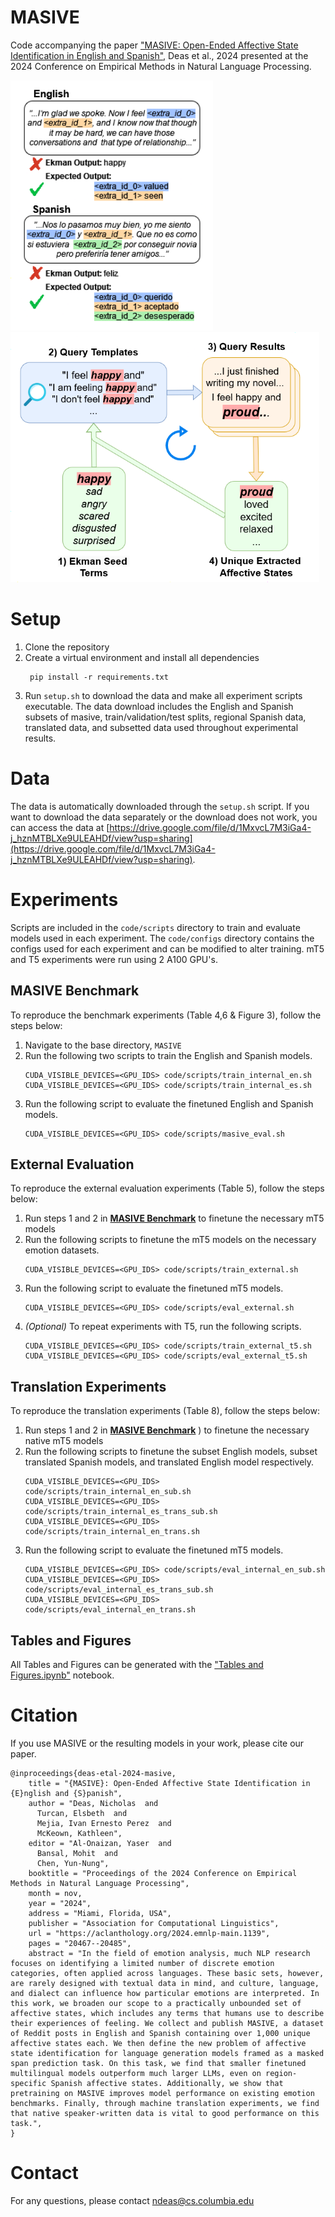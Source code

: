 # MASIVE
Code accompanying the paper ["MASIVE: Open-Ended Affective State Identification in English and Spanish"](https://arxiv.org/pdf/2407.12196), Deas et al., 2024 presented at the 2024 Conference on Empirical Methods in Natural Language Processing.

<div style="margin-left:auto;margin-right:auto">
  <img src="/data_example.png?" height="400"/> 
  <img src="/bootstrap_diagram.png?" height="400"/> 
</div>

# Setup

1. Clone the repository
2. Create a virtual environment and install all dependencies
   ```
    pip install -r requirements.txt
   ```
3. Run `setup.sh` to download the data and make all experiment scripts executable. The data download includes the English and Spanish subsets of masive, train/validation/test splits, regional Spanish data, translated data, and subsetted data used throughout experimental results.

# Data
The data is automatically downloaded through the `setup.sh` script. If you want to download the data separately or the download does not work, you can access the data at [https://drive.google.com/file/d/1MxvcL7M3iGa4-j_hznMTBLXe9ULEAHDf/view?usp=sharing](https://drive.google.com/file/d/1MxvcL7M3iGa4-j_hznMTBLXe9ULEAHDf/view?usp=sharing).

# Experiments

Scripts are included in the `code/scripts` directory to train and evaluate models used in each experiment. The `code/configs` directory contains the configs used for each experiment and can be modified to alter training.
mT5 and T5 experiments were run using 2 A100 GPU's.

## MASIVE Benchmark

To reproduce the benchmark experiments (Table 4,6 & Figure 3), follow the steps below:
1. Navigate to the base directory, `MASIVE`
2. Run the following two scripts to train the English and Spanish models.
   ```
   CUDA_VISIBLE_DEVICES=<GPU_IDS> code/scripts/train_internal_en.sh
   CUDA_VISIBLE_DEVICES=<GPU_IDS> code/scripts/train_internal_es.sh
   ```
3. Run the following script to evaluate the finetuned English and Spanish models.
   ```
   CUDA_VISIBLE_DEVICES=<GPU_IDS> code/scripts/masive_eval.sh
   ```

## External Evaluation
To reproduce the external evaluation experiments (Table 5), follow the steps below:
1. Run steps 1 and 2 in [__MASIVE Benchmark__](#MASIVE-Benchmark) to finetune the necessary mT5 models
2. Run the following scripts to finetune the mT5 models on the necessary emotion datasets.
   ```
   CUDA_VISIBLE_DEVICES=<GPU_IDS> code/scripts/train_external.sh
   ```
3. Run the following script to evaluate the finetuned mT5 models.
   ```
   CUDA_VISIBLE_DEVICES=<GPU_IDS> code/scripts/eval_external.sh
   ```
4. _(Optional)_ To repeat experiments with T5, run the following scripts.
   ```
   CUDA_VISIBLE_DEVICES=<GPU_IDS> code/scripts/train_external_t5.sh
   CUDA_VISIBLE_DEVICES=<GPU_IDS> code/scripts/eval_external_t5.sh
   ```

## Translation Experiments
To reproduce the translation experiments (Table 8), follow the steps below:
1. Run steps 1 and 2 in [__MASIVE Benchmark__](#MASIVE-Benchmark)
) to finetune the necessary native mT5 models
2. Run the following scripts to finetune the subset English models, subset translated Spanish models, and translated English model respectively.
   ```
   CUDA_VISIBLE_DEVICES=<GPU_IDS> code/scripts/train_internal_en_sub.sh
   CUDA_VISIBLE_DEVICES=<GPU_IDS> code/scripts/train_internal_es_trans_sub.sh
   CUDA_VISIBLE_DEVICES=<GPU_IDS> code/scripts/train_internal_en_trans.sh
   ```
3. Run the following script to evaluate the finetuned mT5 models.
   ```
   CUDA_VISIBLE_DEVICES=<GPU_IDS> code/scripts/eval_internal_en_sub.sh
   CUDA_VISIBLE_DEVICES=<GPU_IDS> code/scripts/eval_internal_es_trans_sub.sh
   CUDA_VISIBLE_DEVICES=<GPU_IDS> code/scripts/eval_internal_en_trans.sh
   ```

## Tables and Figures
All Tables and Figures can be generated with the ["Tables and Figures.ipynb"](./code/Tables-and-Figures.ipynb) notebook.

# Citation
If you use MASIVE or the resulting models in your work, please cite our paper.
```
@inproceedings{deas-etal-2024-masive,
    title = "{MASIVE}: Open-Ended Affective State Identification in {E}nglish and {S}panish",
    author = "Deas, Nicholas  and
      Turcan, Elsbeth  and
      Mejia, Ivan Ernesto Perez  and
      McKeown, Kathleen",
    editor = "Al-Onaizan, Yaser  and
      Bansal, Mohit  and
      Chen, Yun-Nung",
    booktitle = "Proceedings of the 2024 Conference on Empirical Methods in Natural Language Processing",
    month = nov,
    year = "2024",
    address = "Miami, Florida, USA",
    publisher = "Association for Computational Linguistics",
    url = "https://aclanthology.org/2024.emnlp-main.1139",
    pages = "20467--20485",
    abstract = "In the field of emotion analysis, much NLP research focuses on identifying a limited number of discrete emotion categories, often applied across languages. These basic sets, however, are rarely designed with textual data in mind, and culture, language, and dialect can influence how particular emotions are interpreted. In this work, we broaden our scope to a practically unbounded set of affective states, which includes any terms that humans use to describe their experiences of feeling. We collect and publish MASIVE, a dataset of Reddit posts in English and Spanish containing over 1,000 unique affective states each. We then define the new problem of affective state identification for language generation models framed as a masked span prediction task. On this task, we find that smaller finetuned multilingual models outperform much larger LLMs, even on region-specific Spanish affective states. Additionally, we show that pretraining on MASIVE improves model performance on existing emotion benchmarks. Finally, through machine translation experiments, we find that native speaker-written data is vital to good performance on this task.",
}

```

# Contact
For any questions, please contact [ndeas@cs.columbia.edu](mailto:ndeas@cs.columbia.edu)
